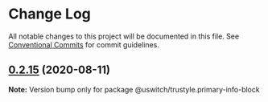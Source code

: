 # Change Log

All notable changes to this project will be documented in this file.
See [Conventional Commits](https://conventionalcommits.org) for commit guidelines.

## [0.2.15](https://github.com/uswitch/trustyle/compare/@uswitch/trustyle.primary-info-block@0.2.14...@uswitch/trustyle.primary-info-block@0.2.15) (2020-08-11)

**Note:** Version bump only for package @uswitch/trustyle.primary-info-block
